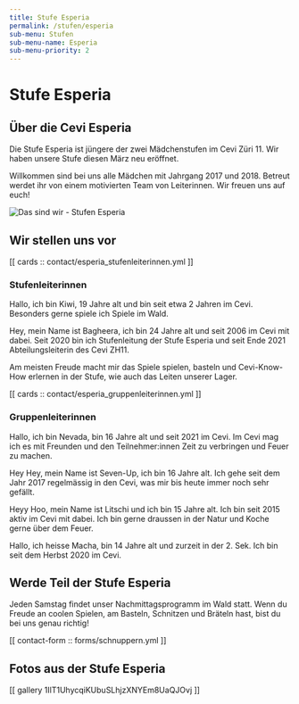 ```yaml
---
title: Stufe Esperia
permalink: /stufen/esperia
sub-menu: Stufen
sub-menu-name: Esperia
sub-menu-priority: 2
---
```


# Stufe Esperia

## Über die Cevi Esperia

Die Stufe Esperia ist jüngere der zwei Mädchenstufen im Cevi Züri 11. Wir haben unsere
Stufe diesen März neu eröffnet.

Willkommen sind bei uns alle Mädchen mit Jahrgang 2017 und 2018. Betreut werdet ihr von einem motivierten Team von
Leiterinnen. Wir freuen uns auf euch!

![Das sind wir - Stufen Esperia](/assets/stufen_pictures/stufe_esperia.jpg)

## Wir stellen uns vor

[[ cards :: contact/esperia_stufenleiterinnen.yml ]]

### Stufenleiterinnen

Hallo, ich bin Kiwi, 19 Jahre alt und bin seit etwa 2 Jahren im Cevi.
Besonders gerne spiele ich Spiele im Wald.

Hey, mein Name ist Bagheera, ich bin 24 Jahre alt und seit 2006 im Cevi mit dabei. Seit 2020
bin ich Stufenleitung der Stufe Esperia und seit Ende 2021 Abteilungsleiterin des Cevi ZH11.

Am meisten Freude macht mir das Spiele spielen, basteln und Cevi-Know-How erlernen in
der Stufe, wie auch das Leiten unserer Lager.

[[ cards :: contact/esperia_gruppenleiterinnen.yml ]]

### Gruppenleiterinnen

Hallo, ich bin Nevada, bin 16 Jahre alt und seit 2021 im Cevi.
Im Cevi mag ich es mit Freunden und den Teilnehmer:innen Zeit zu verbringen und Feuer zu
machen.

Hey Hey, mein Name ist Seven-Up, ich bin 16 Jahre alt.
Ich gehe seit dem Jahr 2017 regelmässig in den Cevi, was mir bis heute immer noch sehr
gefällt.

Heyy Hoo, mein Name ist Litschi und ich bin 15 Jahre alt.
Ich bin seit 2015 aktiv im Cevi mit dabei. Ich bin gerne draussen in der Natur und Koche
gerne über dem Feuer.

Hallo,
ich heisse Macha, bin 14 Jahre alt und zurzeit in der 2. Sek.
Ich bin seit dem Herbst 2020 im Cevi.

## Werde Teil der Stufe Esperia

Jeden Samstag findet unser Nachmittagsprogramm im Wald statt. Wenn du Freude an coolen
Spielen, am Basteln, Schnitzen und Bräteln hast, bist du bei uns genau richtig!

[[ contact-form :: forms/schnuppern.yml ]]

## Fotos aus der Stufe Esperia

[[ gallery 1IlT1UhycqiKUbuSLhjzXNYEm8UaQJOvj ]]